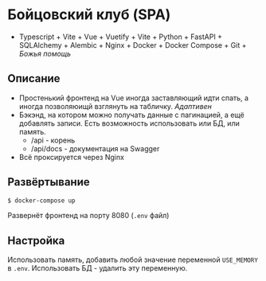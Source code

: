 # Бойцовский клуб (SPA)
- Typescript + Vite + Vue + Vuetify + Vite + Python + FastAPI + SQLAlchemy + Alembic + Nginx + Docker + Docker Compose + Git + *Божья помощь* 


## Описание

 - Простенький фронтенд на Vue иногда заставляющий идти спать, а иногда позволяюищй взглянуть на табличку. *Адаптивен*
 - Бэкэнд, на котором можно получать данные с пагинацией, а ещё добавлять записи. Есть возможность использовать или БД, или память.
   - /api - корень
   - /api/docs - документация на Swagger
 - Всё проксируется через Nginx

## Развёртывание
```bash
$ docker-compose up
```
Развернёт фронтенд на порту 8080 (```.env``` файл)

## Настройка
Использовать память, добавить любой значение переменной `USE_MEMORY` в `.env`. Использовать БД - удалить эту переменную.
